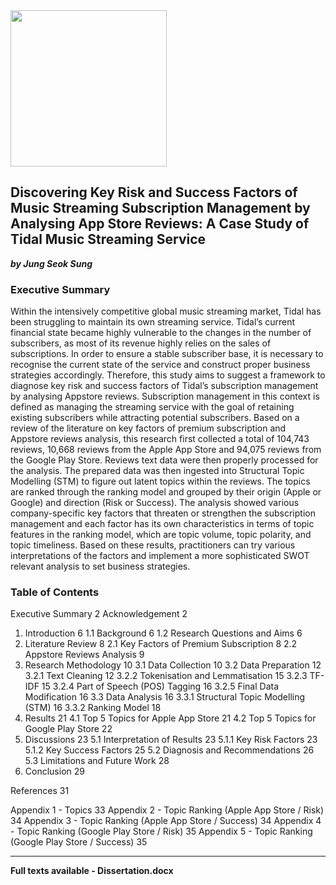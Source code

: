 
<img src="https://upload.wikimedia.org/wikipedia/en/thumb/2/21/Warwick_Business_School_logo.svg/1200px-Warwick_Business_School_logo.svg.png" width="250" height="250" class="center">

## Discovering Key Risk and Success Factors of Music Streaming Subscription Management by Analysing App Store Reviews: A Case Study of Tidal Music Streaming Service
***by Jung Seok Sung***

### Executive Summary

Within the intensively competitive global music streaming market, Tidal has been struggling to maintain its own streaming service. Tidal’s current financial state became highly vulnerable to the changes in the number of subscribers, as most of its revenue highly relies on the sales of subscriptions. In order to ensure a stable subscriber base, it is necessary to recognise the current state of the service and construct proper business strategies accordingly. Therefore, this study aims to suggest a framework to diagnose key risk and success factors of Tidal’s subscription management by analysing Appstore reviews. Subscription management in this context is defined as managing the streaming service with the goal of retaining existing subscribers while attracting potential subscribers. Based on a review of the literature on key factors of premium subscription and Appstore reviews analysis, this research first collected a total of 104,743 reviews, 10,668 reviews from the Apple App Store and 94,075 reviews from the Google Play Store. Reviews text data were then properly processed for the analysis. The prepared data was then ingested into Structural Topic Modelling (STM) to figure out latent topics within the reviews. The topics are ranked through the ranking model and grouped by their origin (Apple or Google) and direction (Risk or Success). The analysis showed various company-specific key factors that threaten or strengthen the subscription management and each factor has its own characteristics in terms of topic features in the ranking model, which are topic volume, topic polarity, and topic timeliness. Based on these results, practitioners can try various interpretations of the factors and implement a more sophisticated SWOT relevant analysis to set business strategies.

### Table of Contents

Executive Summary	2
Acknowledgement	2
1. Introduction	6
1.1 Background	6
1.2 Research Questions and Aims	6
2. Literature Review	8
2.1 Key Factors of Premium Subscription	8
2.2 Appstore Reviews Analysis 	9
3. Research Methodology	10
3.1 Data Collection	10
3.2 Data Preparation	12
3.2.1 Text Cleaning	12
3.2.2 Tokenisation and Lemmatisation	15
3.2.3 TF-IDF	15
3.2.4 Part of Speech (POS) Tagging	16
3.2.5 Final Data Modification	16
3.3 Data Analysis	16
3.3.1 Structural Topic Modelling (STM)	16
3.3.2 Ranking Model	18
4. Results	21
4.1 Top 5 Topics for Apple App Store	21
4.2 Top 5 Topics for Google Play Store	22
5. Discussions	23
5.1 Interpretation of Results	23
5.1.1 Key Risk Factors	23
5.1.2 Key Success Factors	25
5.2 Diagnosis and Recommendations	26
5.3 Limitations and Future Work	28
6. Conclusion	29

References	31

Appendix 1 - Topics	33
Appendix 2 - Topic Ranking (Apple App Store / Risk)	34
Appendix 3 - Topic Ranking (Apple App Store / Success)	34
Appendix 4 - Topic Ranking (Google Play Store / Risk)	35
Appendix 5 - Topic Ranking (Google Play Store / Success)	35

------

**Full texts available - Dissertation.docx**

